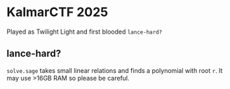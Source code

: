 # KalmarCTF 2025

Played as Twilight Light and first blooded `lance-hard?`

## lance-hard?

`solve.sage` takes small linear relations and finds a polynomial with root `r`.
It may use >16GB RAM so please be careful.
